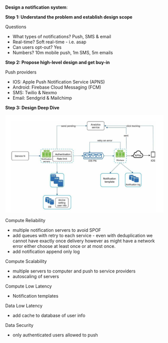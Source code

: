 **Design a notification system**:

**Step 1: Understand the problem and establish design scope**

Questions
* What types of notifications? Push, SMS & email
* Real-time? Soft real-time - i.e. asap
* Can users opt-out? Yes
* Numbers? 10m mobile push, 1m SMS, 5m emails

**Step 2: Propose high-level design and get buy-in**

Push providers
* IOS: Apple Push Notification Service (APNS)
* Android: Firebase Cloud Messaging (FCM)
* SMS: Twilio & Nexmo
* Email: Sendgrid & Mailchimp

**Step 3: Design Deep Dive**

![image info](./../../../images/notification_system.png)

Compute Reliability
* multiple notification servers to avoid SPOF
* add queues with retry to each service - even with deduplication we cannot have exactly once delivery however as might have a network error either choose at least once or at most once.
* add notification append only log

Compute Scalability
* multiple servers to computer and push to service providers
* autoscaling of servers

Compute Low Latency
* Notification templates

Data Low Latency
* add cache to database of user info

Data Security
* only authenticated users allowed to push

